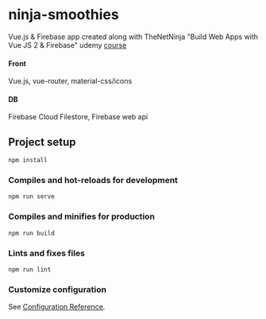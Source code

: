 # ninja-smoothies

Vue.js & Firebase app created along with TheNetNinja "Build Web Apps with Vue JS 2 & Firebase" udemy [course](https://www.udemy.com/course/build-web-apps-with-vuejs-firebase/)

#### Front
Vue.js, vue-router, material-css/icons

#### DB
Firebase Cloud Filestore, Firebase web api

## Project setup
```
npm install
```

### Compiles and hot-reloads for development
```
npm run serve
```

### Compiles and minifies for production
```
npm run build
```

### Lints and fixes files
```
npm run lint
```

### Customize configuration
See [Configuration Reference](https://cli.vuejs.org/config/).

